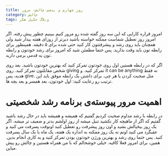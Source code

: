 ```yaml
---
title: روز چهارم و پنجم چالش- مرور
category: چالش
tags: وبلاگ جکیل هکر
---
```


امروز قراره کارایی که این سه روز گفته شده رو مرور کنیم ببینیم چطور پیش رفته.
اگر امروز روز تعطیل شماست ممکنه خواسته باشید دیرتر از روزای هفته بیدار شید ولی همچنان باید روی رشد و پیشرفتتون کار کنید حتی شده برای ۵ دقیقه. همینطور برای رابطه تون باید وقت بذارید.
پس حتما مطمئن شید که امروز برای رشد خودتون و رابطه تون یه قدمی برمی دارید.

اگر که در رابطه هستین اول روی خودتون تمرکز کنید که بهترینِ خودتون باشید. بعد روی شخص مقابلتون تمرکز کنید. روی giving تمرکز کنید. و it can be anything نه فقط هدیه، پس give. مثل صحبت کردن یا هر چی. برای داشتن یک رابطه موفق باید این ترتیب رو رعایت کنید: اول خودتون، بعد همسر و بعد بچه ها.

# اهمیت مرور پیوسته‌ی برنامه رشد شخصیتی 

در رابطه با رشد مداوم صحبت کردیم گفتیم که همیشه و همیشه باید در حال رشد باشید گفتیم که اگر از ماهیچه کار نکشید تنبل میشه از روز اولشم بدتر و ضعیف تر میشه. اگر یک روز بیخیالش بشید و اون روز پیشرفت رو تعطیل کنید اونوقت پسرفت می کنید و عقبگرد می کنید اونم نه یک روز ممکنه به اندازه یک هفته، یک ماه یا یک سال پسرفت کنید.
پس حتما روی رشد و بهترین ورژن خودتون بودن تمرکز کنید و یه کاری انجام بدین.
همین، برای امروز فعلا کافیه.
خیلی خوشحالم که با من همراه هستین و چالش رو پیش میاین. 
